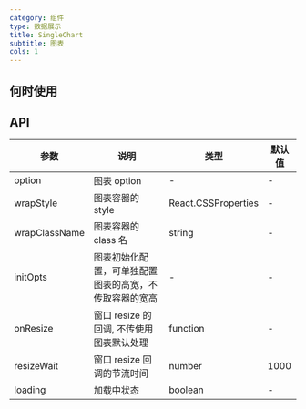 ```yaml
---
category: 组件
type: 数据展示
title: SingleChart
subtitle: 图表
cols: 1
---
```


## 何时使用

## API

| 参数          | 说明                                                   | 类型                | 默认值 |
| ------------- | ------------------------------------------------------ | ------------------- | ------ |
| option        | 图表 option                                            | -                   | -      |
| wrapStyle     | 图表容器的 style                                       | React.CSSProperties | -      |
| wrapClassName | 图表容器的 class 名                                    | string              | -      |
| initOpts      | 图表初始化配置，可单独配置图表的高宽，不传取容器的宽高 | -                   | -      |
| onResize      | 窗口 resize 的回调, 不传使用图表默认处理               | function            | -      |
| resizeWait    | 窗口 resize 回调的节流时间                             | number              | 1000   |
| loading    | 加载中状态                           | boolean              | -   |
